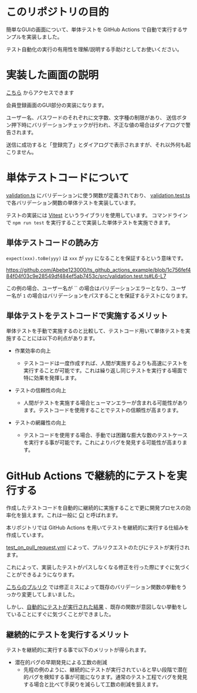 # このリポジトリの目的

簡単なGUIの画面について、単体テストを GitHub Actions で自動で実行するサンプルを実装しました。

テスト自動化の実行の有用性を理解/説明する手助けとしてお使いください。

# 実装した画面の説明

[こちら](https://abebe123000.github.io/ts_github_actions_example/) からアクセスできます

会員登録画面のGUI部分の実装になります。

ユーザー名、パスワードのそれぞれに文字数、文字種の制限があり、
送信ボタン押下時にバリデーションチェックが行われ、不正な値の場合はダイアログで警告されます。

送信に成功すると「登録完了」とダイアログで表示されますが、それ以外何も起こりません。

# 単体テストコードについて

[validation.ts](https://github.com/Abebe123000/ts_github_actions_example/blob/master/src/validation.ts) にバリデーションに使う関数が定義されており、
[validation.test.ts](https://github.com/Abebe123000/ts_github_actions_example/blob/master/src/validation.test.ts) で各バリデーション関数の単体テストを実装しています。

テストの実装には [Vitest](https://vitest.dev/) というライブラリを使用しています。
コマンドラインで `npm run test` を実行することで実装した単体テストを実施できます。

## 単体テストコードの読み方

`expect(xxx).toBe(yyy)` は `xxx` が `yyy` になることを保証するという意味です。

https://github.com/Abebe123000/ts_github_actions_example/blob/1c756fef484f04f03c9e28549df484ef5ab7453c/src/validation.test.ts#L6-L7

この例の場合、ユーザー名が `` の場合はバリデーションエラーとなり、ユーザー名が `1` の場合はバリデーションをパスすることを保証するテストになります。

## 単体テストをテストコードで実施するメリット

単体テストを手動で実施するのと比較して、テストコード用いて単体テストを実施することには以下の利点があります。

- 作業効率の向上
    - テストコードは一度作成すれば、人間が実施するよりも高速にテストを実行することが可能です。これは繰り返し同じテストを実行する場面で特に効果を発揮します。

- テストの信頼性の向上
    - 人間がテストを実施する場合ヒューマンエラーが含まれる可能性があります。テストコードを使用することでテストの信頼性が高まります。
 
- テストの網羅性の向上
    - テストコードを使用する場合、手動では困難な膨大な数のテストケースを実行する事が可能です。これによりバグを発見する可能性が高まります。

# GitHub Actions で継続的にテストを実行する

作成したテストコードを自動的に継続的に実施することで更に開発プロセスの効率化を狙えます。これは一般に [CI](https://aws.amazon.com/jp/devops/continuous-integration/) と呼ばれます。

本リポジトリでは GitHub Actions を用いてテストを継続的に実行する仕組みを作成しています。

[test_on_pull_request.yml](https://github.com/Abebe123000/ts_github_actions_example/blob/master/.github/workflows/test_on_pull_request.yml) によって、プルリクエストのたびにテストが実行されます。

これによって、実装したテストがパスしなくなる修正を行った際にすぐに気づくことができるようになります。

[こちらのプルリク](https://github.com/Abebe123000/ts_github_actions_example/pull/12) では修正ミスによって既存のバリデーション関数の挙動をうっかり変更してしまいました。

しかし、[自動的にテストが実行された結果](https://github.com/Abebe123000/ts_github_actions_example/actions/runs/10751728927/job/29819284472?pr=12) 、既存の関数が意図しない挙動をしていることにすぐに気づくことができました。

## 継続的にテストを実行するメリット

テストを継続的に実行する事で以下のメリットが得られます。

- 潜在的バグの早期発見による工数の削減
  - 先程の例のように、継続的にテストが実行されていると早い段階で潜在的バグを検知する事が可能になります。通常のテスト工程でバグを発見する場合と比べて手戻りを減らして工数の削減を狙えます。








